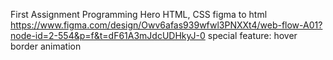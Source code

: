 First Assignment Programming Hero
HTML, CSS
figma to html
https://www.figma.com/design/Owv6afas939wfwl3PNXXt4/web-flow-A01?node-id=2-554&p=f&t=dF61A3mJdcUDHkyJ-0
special feature: hover border animation
